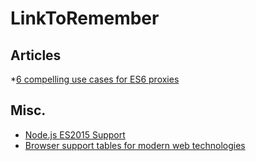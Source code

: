 # LinkToRemember

## Articles
*[6 compelling use cases for ES6 proxies](http://devbryce.com/use-cases-for-es6-proxies/)

## Misc.
* [Node.js ES2015 Support](http://node.green/)
* [Browser support tables for modern web technologies](http://caniuse.com/)

